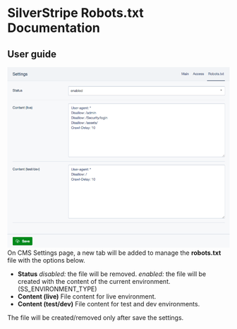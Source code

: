 # SilverStripe Robots.txt Documentation

## User guide
![RobotsTxt settings](settings.png)
On CMS Settings page, a new tab will be added to manage the **robots.txt** file with the options below.
- **Status**
*disabled:* the file will be removed.
*enabled:* the file will be created with the content of the current environment.(SS_ENVIRONMENT_TYPE)
- **Content (live)**
File content for live environment.
- **Content (test/dev)**
File content for test and dev environments.

The file will be created/removed only after save the settings.
